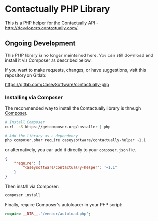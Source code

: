 
Contactually PHP Library
================

This is a PHP helper for the Contactually API - http://developers.contactually.com/


## Ongoing Development

This PHP library is no longer maintained here. You can still download and install it via Composer as described below.

If you want to make requests, changes, or have suggestions, visit this repository on Gitlab:

https://gitlab.com/CaseySoftware/contactually-php


### Installing via Composer

The recommended way to install the Contactually library is through [Composer](http://getcomposer.org).

```bash
# Install Composer
curl -sS https://getcomposer.org/installer | php

# Add the library as a dependency
php composer.phar require caseysoftware/contactually-helper ~1.1
```

or alternatively, you can add it directly to your `composer.json` file.

```json
{
    "require": {
        "caseysoftware/contactually-helper": "~1.1"
    }
}
```

Then install via Composer:

```bash
composer install
```

Finally, require Composer's autoloader in your PHP script:

```php
require __DIR__.'/vendor/autoload.php';